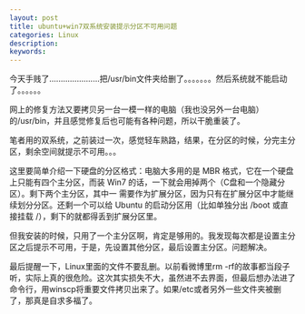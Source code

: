 ```yaml
---
layout: post
title: ubuntu+win7双系统安装提示分区不可用问题
categories: Linux 
description: 
keywords: 
---
```



今天手贱了......................把/usr/bin文件夹给删了。。。。。。。然后系统就不能启动了。。。。。。


网上的修复方法又要拷贝另一台一模一样的电脑（我也没另外一台电脑）的/usr/bin，并且感觉修复后也可能有各种问题，所以干脆重装了。

笔者用的双系统，之前装过一次，感觉轻车熟路，结果，在分区的时候，分完主分区，剩余空间就提示不可用。。。

这里要简单介绍一下硬盘的分区格式：电脑大多用的是 MBR 格式，它在一个硬盘上只能有四个主分区，而装 Win7 的话，一下就会用掉两个（C盘和一个隐藏分区）。剩下两个主分区，其中一 需要作为扩展分区，因为只有在扩展分区中才能继续划分分区。还剩一个可以给 Ubuntu 的启动分区用（比如单独分出 /boot 或直接挂载 /），剩下的就都得丢到扩展分区里。

但我安装的时候，只用了一个主分区啊，肯定是够用的。我发现每次都是设置主分区之后提示不可用，于是，先设置其他分区，最后设置主分区。问题解决。

最后提醒一下，Linux里面的文件不要乱删。以前看微博里rm -rf的故事都当段子听，实际上真的很危险。这次其实损失不大，虽然进不去界面，但最后想办法进了命令行，用winscp将重要文件拷贝出来了。如果/etc或者另外一些文件夹被删了，那真是自求多福了。